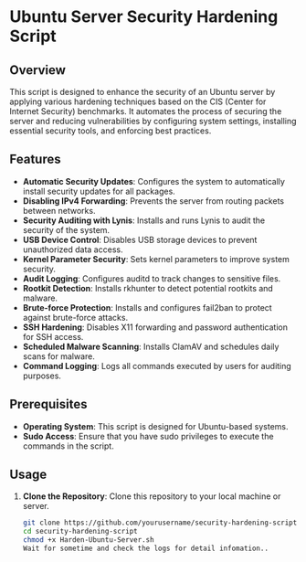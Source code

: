 # Ubuntu Server Security Hardening Script

## Overview

This script is designed to enhance the security of an Ubuntu server by applying various hardening techniques based on the CIS (Center for Internet Security) benchmarks. It automates the process of securing the server and reducing vulnerabilities by configuring system settings, installing essential security tools, and enforcing best practices.

## Features

- **Automatic Security Updates**: Configures the system to automatically install security updates for all packages.
- **Disabling IPv4 Forwarding**: Prevents the server from routing packets between networks.
- **Security Auditing with Lynis**: Installs and runs Lynis to audit the security of the system.
- **USB Device Control**: Disables USB storage devices to prevent unauthorized data access.
- **Kernel Parameter Security**: Sets kernel parameters to improve system security.
- **Audit Logging**: Configures auditd to track changes to sensitive files.
- **Rootkit Detection**: Installs rkhunter to detect potential rootkits and malware.
- **Brute-force Protection**: Installs and configures fail2ban to protect against brute-force attacks.
- **SSH Hardening**: Disables X11 forwarding and password authentication for SSH access.
- **Scheduled Malware Scanning**: Installs ClamAV and schedules daily scans for malware.
- **Command Logging**: Logs all commands executed by users for auditing purposes.

## Prerequisites

- **Operating System**: This script is designed for Ubuntu-based systems.
- **Sudo Access**: Ensure that you have sudo privileges to execute the commands in the script.

## Usage

1. **Clone the Repository**: 
   Clone this repository to your local machine or server.

   ```bash
   git clone https://github.com/yourusername/security-hardening-script.git
   cd security-hardening-script
   chmod +x Harden-Ubuntu-Server.sh
   Wait for sometime and check the logs for detail infomation..
